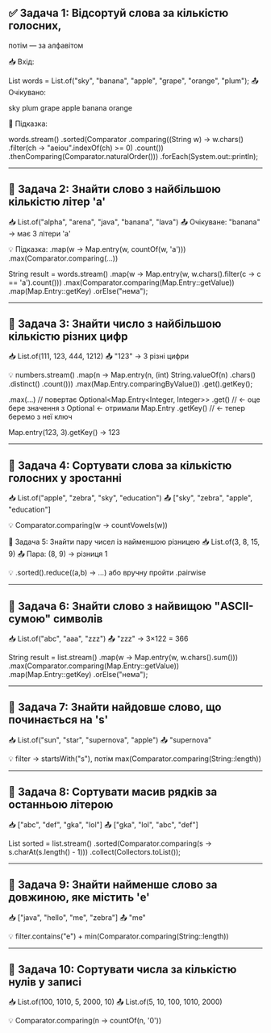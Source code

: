 
✅ Задача 1: Відсортуй слова за кількістю голосних,
-
потім — за алфавітом

📥 Вхід:

List<String> words = List.of("sky", "banana",
"apple", "grape", "orange", "plum");
📤 Очікувано:

sky
plum
grape
apple
banana
orange

🧠 Підказка:

words.stream()
.sorted(Comparator
.comparing((String w) -> w.chars()
.filter(ch -> "aeiou".indexOf(ch) >= 0)
.count())
.thenComparing(Comparator.naturalOrder()))
.forEach(System.out::println);

-------------------------------------------

🔹 Задача 2: Знайти слово з найбільшою кількістю літер 'a'
-
📥 List.of("alpha", "arena", "java", "banana", "lava")
📤 Очікуване: "banana" → має 3 літери 'a'

💡 Підказка: .map(w -> Map.entry(w, countOf(w, 'a')))
.max(Comparator.comparing(...))

String result = words.stream()
.map(w -> Map.entry(w, w.chars().filter(c -> c == 'a').count()))
.max(Comparator.comparing(Map.Entry::getValue))
.map(Map.Entry::getKey)
.orElse("нема");

--------------------------------------------------------

🔹 Задача 3: Знайти число з найбільшою кількістю різних цифр
-
📥 List.of(111, 123, 444, 1212)
📤 "123" → 3 різні цифри

💡 numbers.stream()
.map(n -> Map.entry(n,
    (int) String.valueOf(n)
        .chars()
        .distinct()
        .count()))
.max(Map.Entry.comparingByValue())
.get().getKey();

.max(...) // повертає Optional<Map.Entry<Integer, Integer>>
.get()    // ← оце бере значення з Optional 
← отримали Map.Entry
.getKey()       // ← тепер беремо з неї ключ

Map.entry(123, 3).getKey() → 123

--------------------------------------------------------

🔹 Задача 4: Сортувати слова за кількістю голосних у зростанні
-
📥 List.of("apple", "zebra", "sky", "education")
📤 ["sky", "zebra", "apple", "education"]

💡 Comparator.comparing(w -> countVowels(w))

🔹 Задача 5: Знайти пару чисел із найменшою різницею
📥 List.of(3, 8, 15, 9)
📤 Пара: (8, 9) → різниця 1

💡 .sorted().reduce((a,b) -> ...) або вручну пройти .pairwise

--------------------------------------------------------

🔹 Задача 6: Знайти слово з найвищою "ASCII-сумою" символів
-
📥 List.of("abc", "aaa", "zzz")
📤 "zzz" → 3×122 = 366

String result = list.stream()
.map(w -> Map.entry(w, w.chars().sum()))
.max(Comparator.comparing(Map.Entry::getValue))
.map(Map.Entry::getKey)
.orElse("нема");

--------------------------------------------------------

🔹 Задача 7: Знайти найдовше слово, що починається на 's'
-
📥 List.of("sun", "star", "supernova", "apple")
📤 "supernova"

💡 filter -> startsWith("s"), потім max(Comparator.comparing(String::length))

--------------------------------------------------------

🔹 Задача 8: Сортувати масив рядків за останньою літерою
-
📥 ["abc", "def", "gka", "lol"]
📤 ["gka", "lol", "abc", "def"]

List<String> sorted = list.stream()
.sorted(Comparator.comparing(s -> s.charAt(s.length() - 1)))
.collect(Collectors.toList());

--------------------------------------------------------

🔹 Задача 9: Знайти найменше слово за довжиною, яке містить 'e'
-
📥 ["java", "hello", "me", "zebra"]
📤 "me"

💡 filter.contains("e") + min(Comparator.comparing(String::length))

--------------------------------------------------------

🔹 Задача 10: Сортувати числа за кількістю нулів у записі
-
📥 List.of(100, 1010, 5, 2000, 10)
📤 List.of(5, 10, 100, 1010, 2000)

💡 Comparator.comparing(n -> countOf(n, '0'))

